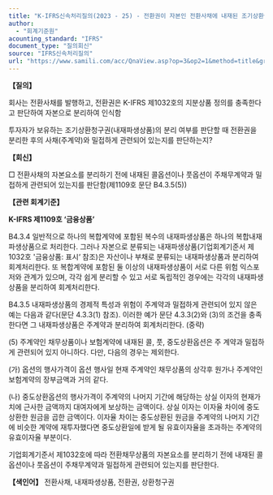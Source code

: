 ```yaml
---
title: "K-IFRS신속처리질의(2023 - 25) - 전환권이 자본인 전환사채에 내재된 조기상환권의 분리 여부 평가"
author:
  - "회계기준원"
acounting_standard: "IFRS"
document_type: "질의회신"
source: "IFRS신속처리질의"
url: "https://www.samili.com/acc/QnaView.asp?op=3&op2=1&method=title&group=2124-15;1&orgcode=3&searchword=&page=5&code=K%2DIFRS%EC%8B%A0%EC%86%8D%EC%B2%98%EB%A6%AC%EC%A7%88%EC%9D%98%2D25%3A20230918"
---
```

**【질의】**

  

회사는 전환사채를 발행하고, 전환권은 K-IFRS 제1032호의 지분상품 정의를 충족한다고 판단하여 자본으로 분리하여 인식함

  

투자자가 보유하는 조기상환청구권(내재파생상품)의 분리 여부를 판단할 때 전환권을 분리한 후의 사채(주계약)와 밀접하게 관련되어 있는지를 판단하는지?

  
  

**【회신】**

  

□ 전환사채의 자본요소를 분리하기 전에 내재된 콜옵션이나 풋옵션이 주채무계약과 밀접하게 관련되어 있는지를 판단함(제1109호 문단 B4.3.5(5))

  
  

**【관련 회계기준】**

  

**K-IFRS 제1109호 ‘금융상품’**

  

B4.3.4 일반적으로 하나의 복합계약에 포함된 복수의 내재파생상품은 하나의 복합내재파생상품으로 처리한다. 그러나 자본으로 분류되는 내재파생상품(기업회계기준서 제1032호 '금융상품: 표시‘ 참조)은 자산이나 부채로 분류되는 내재파생상품과 분리하여 회계처리한다. 또 복합계약에 포함된 둘 이상의 내재파생상품이 서로 다른 위험 익스포저와 관계가 있으며, 각각 쉽게 분리할 수 있고 서로 독립적인 경우에는 각각의 내재파생상품을 분리하여 회계처리한다.

  

B4.3.5 내재파생상품의 경제적 특성과 위험이 주계약과 밀접하게 관련되어 있지 않은 예는 다음과 같다(문단 4.3.3(1) 참조). 이러한 예가 문단 4.3.3(2)와 (3)의 조건을 충족한다면 그 내재파생상품은 주계약과 분리하여 회계처리한다. (중략)

  

(5) 주계약인 채무상품이나 보험계약에 내재된 콜, 풋, 중도상환옵션은 주 계약과 밀접하게 관련되어 있지 아니하다. 다만, 다음의 경우는 제외한다.

  

(가) 옵션의 행사가격이 옵션 행사일 현재 주계약인 채무상품의 상각후 원가나 주계약인 보험계약의 장부금액과 거의 같다.

(나) 중도상환옵션의 행사가격이 주계약의 나머지 기간에 해당하는 상실 이자의 현재가치에 근사한 금액까지 대여자에게 보상하는 금액이다. 상실 이자는 이자율 차이에 중도상환한 원금을 곱한 금액이다. 이자율 차이는 중도상환된 원금을 주계약의 나머지 기간에 비슷한 계약에 재투자했다면 중도상환일에 받게 될 유효이자율을 초과하는 주계약의 유효이자율 부분이다.

  

기업회계기준서 제1032호에 따라 전환채무상품의 자본요소를 분리하기 전에 내재된 콜옵션이나 풋옵션이 주채무계약과 밀접하게 관련되어 있는지를 판단한다.

  
  

**【색인어】** 전환사채, 내재파생상품, 전환권, 상환청구권
